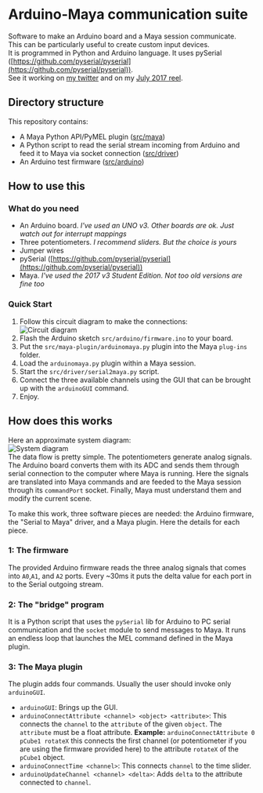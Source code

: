 # Arduino-Maya communication suite

Software to make an Arduino board and a Maya session communicate.  
This can be particularly useful to create custom input devices.  
It is programmed in Python and Arduino language. It uses pySerial ([https://github.com/pyserial/pyserial](https://github.com/pyserial/pyserial)).  
See it working on [my twitter](https://twitter.com/giuliom_95/status/918938709814398976)
and on my [July 2017 reel](https://vimeo.com/giuliom95/reeljul2017#t=17s).

## Directory structure
This repository contains:
* A Maya Python API/PyMEL plugin
    ([src/maya](https://github.com/giuliom95/arduino-maya/tree/master/src/maya))
* A Python script to read the serial stream incoming from Arduino and feed it to Maya via socket connection
    ([src/driver](https://github.com/giuliom95/arduino-maya/tree/master/src/driver))
* An Arduino test firmware
    ([src/arduino](https://github.com/giuliom95/arduino-maya/tree/master/src/arduino))

## How to use this
### What do you need 
* An Arduino board. _I've used an UNO v3. Other boards are ok. Just watch out for interrupt mappings_
* Three potentiometers. _I recommend sliders. But the choice is yours_
* Jumper wires
* pySerial ([https://github.com/pyserial/pyserial](https://github.com/pyserial/pyserial))
* Maya. _I've used the 2017 v3 Student Edition. Not too old versions are fine too_
### Quick Start
1. Follow this circuit diagram to make the connections:  
![Circuit diagram](https://cdn.rawgit.com/giuliom95/arduino-maya/master/docs/images/circuit.svg)
2. Flash the Arduino sketch `src/arduino/firmware.ino` to your board.
3. Put the `src/maya-plugin/arduinomaya.py` plugin into the Maya `plug-ins` folder.
4. Load the `arduinomaya.py` plugin within a Maya session.
5. Start the `src/driver/serial2maya.py` script.
5. Connect the three available channels using the GUI that can be brought up with the `arduinoGUI` command.
6. Enjoy.

## How does this works
Here an approximate system diagram:  
![System diagram](https://cdn.rawgit.com/giuliom95/arduino-maya/master/docs/images/system.svg)  
The data flow is pretty simple. The potentiometers generate analog signals. The Arduino board converts them with its ADC and sends them through serial connection to the computer where Maya is running. Here the signals are translated into Maya commands and are feeded to the Maya session through its `commandPort` socket.
Finally, Maya must understand them and modify the current scene.

To make this work, three software pieces are needed: the Arduino firmware, the "Serial to Maya" driver, and a Maya plugin. Here the details for each piece.

### 1: The firmware
The provided Arduino firmware reads the three analog signals that comes into `A0`,`A1`, and `A2` ports. Every ~30ms it puts the delta value for each port in to the Serial outgoing stream.
### 2: The "bridge" program
It is a Python script that uses the `pySerial` lib for Arduino to PC serial communication and the `socket` module to send messages to Maya. It runs an endless loop that launches the MEL command defined in the Maya plugin.
### 3: The Maya plugin
The plugin adds four commands. Usually the user should invoke only `arduinoGUI`.
* `arduinoGUI`: Brings up the GUI.
* `arduinoConnectAttribute <channel> <object> <attribute>`: This connects the `channel` to the `attribute` of the given `object`. The `attribute` must be a float attribute. **Example:** `arduinoConnectAttribute 0 pCube1 rotateX` this connects the first channel (or potentiometer if you are using the firmware provided here) to the attribute `rotateX` of the `pCube1` object.
* `arduinoConnectTime <channel>`: This connects `channel` to the time slider.
* `arduinoUpdateChannel <channel> <delta>`: Adds `delta` to the attribute connected to `channel`.
